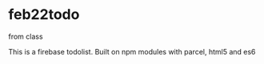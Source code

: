 # feb22todo
from class

This is a firebase todolist. Built on npm modules with parcel, html5 and es6
